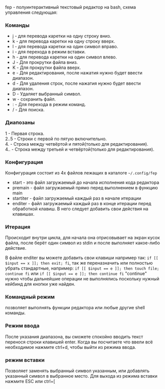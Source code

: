 fep - полуинтерактивный текстовый редактор на bash, схема управления следующая:

### Команды
- j - для перевода каретки на одну строку вниз.
- k - для перевода каретки на одну строку вверх.
- l - для перевода каретки на один символ вправо.
- i - для перехода в режим вставки.
- h - для перевода каретки на один символ влево.
- J - Для прокрутки файла вниз.
- K - Для прокрутки файла вверх.
- e - Для редактирования, после нажатия нужно будет ввести диапазон.
- d - Для удаления строк, после нажатия нужно будет ввести диапазон.
- D - Удаляет выбранный символ.
- w - сохранить файл.
- : - Для перехода в режим команд.
- / - Для поиска.

### Диапозаны
1 - Первая строка.<br>
2..5 - Строки с первой по пятую включительно.<br>
4. - Строка между четвёртой и пятой(только для редактирования).<br>
4.. - Строка между третьей и четвёртой(только для редактирования).

### Конфигурация
Конфигурация состоит из 4х файлов лежащих в каталоге `~/.config/fep`<br>
- start - это файл загружаемый до начала исполнения кода редактора
- premain - файл загружаемый прямо перед выполнением в функцию main
- startiter - файл загружаемый каждый раз в начале итерации
- enditer - файл загружаемый каждый раз в конце итерации перед обработкой клавиш. В него следует добавить свои действия на клавишах.

### Итерация
Происходит внутри цикла, для начала она отрисовывает на экран кусок файла, после берёт один символ из stdin и после выполняет какое-либо действие.

В файле enditer вы можете добавить свои клавиши например так: `if [[ $input == x ]]; then exit; fi`, так же переназначить или полностью убрать стандартные, например: `if [[ $input == e ]]; then touch file; continue fi` или `if [[ $input == e ]]; then continue fi` "continue" нужно чтобы дальнейшие операции не выполнялись поскольку нужный кейбинд для кнопки уже найден.

### Командный режим
позволяет выполнять функции редактора или любые другие shell команды.

### Режим ввода
После указания диапазона, вы сможете спокойно вводить текст перенося строки клавишей enter. Когда вы посчитаете что ввели всё необходимое нажмите ctrl+d, чтобы выйти из режима ввода.

### режим вставки
Позволяет заменять выбранный символ указанным, или добавлять указанный символ в выбранное место. Для выхода из режима вставки нажмите ESC или ctrl+[
